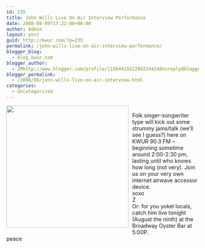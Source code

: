 ```yaml
---
id: 235
title: John Wills Live On-Air Interview Performance
date: 2008-08-09T17:22:00+00:00
author: Admin
layout: post
guid: http://kwur.com/?p=235
permalink: /john-wills-live-on-air-interview-performance/
blogger_blog:
  - blog.kwur.com
blogger_author:
  - ZMhttp://www.blogger.com/profile/11564415522042144240noreply@blogger.com
blogger_permalink:
  - /2008/08/john-wills-live-on-air-interview.html
categories:
  - Uncategorized
---
```

<div class="pf-content">
  <p>
    <a onblur="try {parent.deselectBloggerImageGracefully();} catch(e) {}" href="http://cdbaby.name/w/i/wills.jpg"><img style="float:left; margin:0 10px 10px 0;cursor:pointer; cursor:hand;width: 320px;" src="http://cdbaby.name/w/i/wills.jpg" border="0" alt="" /></a><br />Folk singer-songwriter type will kick out some strummy jams/talk (we’ll see I guess?) here on KWUR 90.3 FM – beginning sometime around 2:00-2:30 pm, lasting until who knows how long (not very). Join us on your very own internet airwave accessor device. <br />xoxo<br />Z<br /> Or: for you yokel locals, catch him live tonight (August the ninth) at the Broadway Oyster Bar at 5:00P.<br />peace
  </p>
</div>